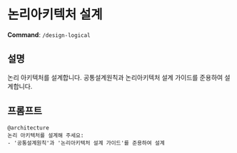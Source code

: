 # 논리아키텍처 설계

**Command**: `/design-logical`

## 설명
논리 아키텍처를 설계합니다. 공통설계원칙과 논리아키텍처 설계 가이드를 준용하여 설계합니다.

## 프롬프트
```
@architecture 
논리 아키텍처를 설계해 주세요:
- '공통설계원칙'과 '논리아키텍처 설계 가이드'를 준용하여 설계 

```